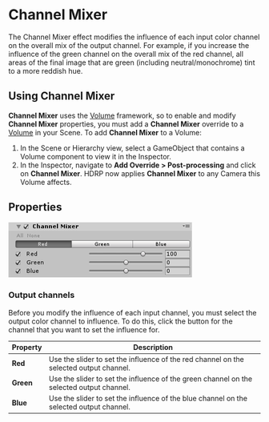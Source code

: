 # Channel Mixer

The Channel Mixer effect modifies the influence of each input color channel on the overall mix of the output channel. For example, if you increase the influence of the green channel on the overall mix of the red channel, all areas of the final image that are green (including neutral/monochrome) tint to a more reddish hue.

## Using Channel Mixer

**Channel Mixer** uses the [Volume](Volumes.html) framework, so to enable and modify **Channel Mixer** properties, you must add a **Channel Mixer** override to a [Volume](Volumes.html) in your Scene. To add **Channel Mixer** to a Volume:

1. In the Scene or Hierarchy view, select a GameObject that contains a Volume component to view it in the Inspector.
2. In the Inspector, navigate to **Add Override > Post-processing** and click on **Channel Mixer**. HDRP now applies **Channel Mixer** to any Camera this Volume affects.

## Properties

![](Images/Post-processingChannelMixer1.png)

### Output channels

Before you modify the influence of each input channel, you must select the output color channel to influence. To do this, click the button for the channel that you want to set the influence for.

| **Property** | **Description**                                              |
| ------------ | ------------------------------------------------------------ |
| **Red**      | Use the slider to set the influence of the red channel on the selected output channel. |
| **Green**    | Use the slider to set the influence of the green channel on the selected output channel. |
| **Blue**     | Use the slider to set the influence of the blue channel on the selected output channel. |